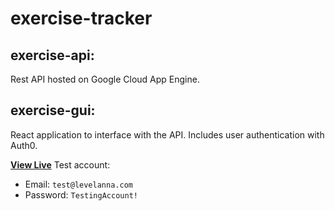 # exercise-tracker
## exercise-api:
Rest API hosted on Google Cloud App Engine.

## exercise-gui:
React application to interface with the API. Includes user authentication with Auth0.

**[View Live](https://exercises.levelanna.com/)**
Test account:
- Email: `test@levelanna.com`
- Password: `TestingAccount!`